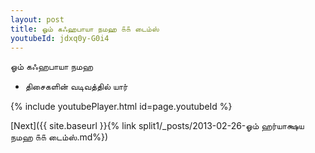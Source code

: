 ```yaml
---
layout: post
title: ஓம் கஃஹபாயா நமஹ ௧௧ டைம்ஸ்
youtubeId: jdxq0y-G0i4
---
```

 
 
 ஓம் கஃஹபாயா நமஹ  
 
 -  திசைகளின் வடிவத்தில் யார் 
 
  
 
  
 
 
 
 
 
 


{% include youtubePlayer.html id=page.youtubeId %}
 
[Next]({{ site.baseurl }}{% link  split1/_posts/2013-02-26-ஓம் ஹர்யாக்ஷய நமஹ ௧௧ டைம்ஸ்.md%})
 
